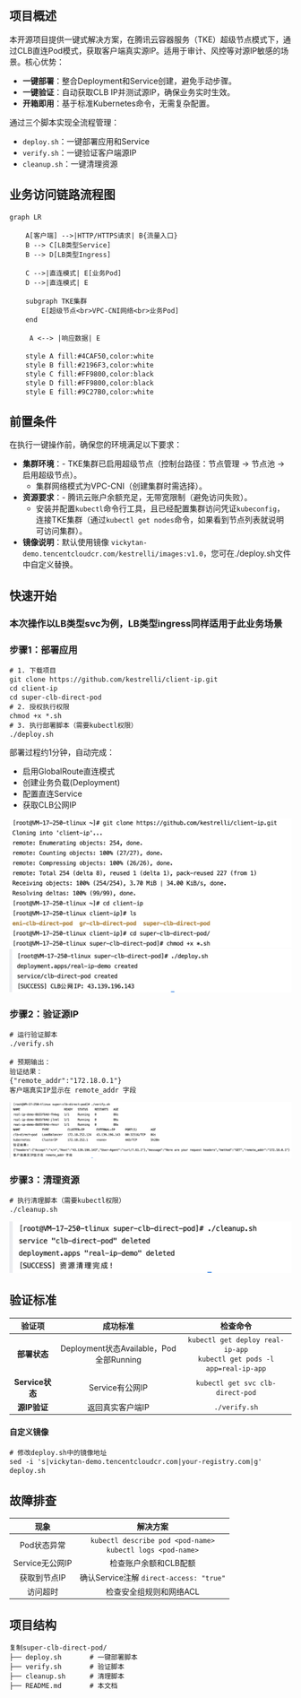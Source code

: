 
## 项目概述

本开源项目提供一键式解决方案，在腾讯云容器服务（TKE）超级节点模式下，通过CLB直连Pod模式，获取客户端真实源IP。适用于审计、风控等对源IP敏感的场景。核心优势：
- ​**一键部署**​：整合Deployment和Service创建，避免手动步骤。
- ​**一键验证**​：自动获取CLB IP并测试源IP，确保业务实时生效。
- ​**开箱即用**​：基于标准Kubernetes命令，无需复杂配置。

通过三个脚本实现全流程管理：
- `deploy.sh`：一键部署应用和Service
- `verify.sh`：一键验证客户端源IP
- `cleanup.sh`：一键清理资源

## 业务访问链路流程图

```mermaid
graph LR
    
    A[客户端] -->|HTTP/HTTPS请求| B{流量入口}
    B --> C[LB类型Service]
    B --> D[LB类型Ingress]
    
    C -->|直连模式| E[业务Pod]
    D -->|直连模式| E
    
    subgraph TKE集群
        E[超级节点<br>VPC-CNI网络<br>业务Pod]
    end
    
     A <--> |响应数据| E
    
    style A fill:#4CAF50,color:white
    style B fill:#2196F3,color:white
    style C fill:#FF9800,color:black
    style D fill:#FF9800,color:black
    style E fill:#9C27B0,color:white
```

## 前置条件

在执行一键操作前，确保您的环境满足以下要求：
- ​**集群环境**​：- TKE集群已启用超级节点（控制台路径：节点管理 → 节点池 → 启用超级节点）。
	- 集群网络模式为VPC-CNI（创建集群时需选择）。
- ​**资源要求**​：- 腾讯云账户余额充足，无带宽限制（避免访问失败）。
	- 安装并配置`kubectl`命令行工具，且已经配置集群访问凭证`kubeconfig`，连接TKE集群（通过`kubectl get nodes`命令，如果看到节点列表就说明可访问集群）。
- ​**镜像说明**​：默认使用镜像 `vickytan-demo.tencentcloudcr.com/kestrelli/images:v1.0`，您可在./deploy.sh文件中自定义替换。

## 快速开始
### 本次操作以LB类型svc为例，LB类型ingress同样适用于此业务场景

### 步骤1：部署应用

```
# 1. 下载项目
git clone https://github.com/kestrelli/client-ip.git
cd client-ip
cd super-clb-direct-pod
# 2. 授权执行权限
chmod +x *.sh
# 3. 执行部署脚本（需要kubectl权限）
./deploy.sh
```
部署过程约1分钟，自动完成：
- 启用GlobalRoute直连模式
- 创建业务负载(Deployment)
- 配置直连Service
- 获取CLB公网IP

![复刻仓库文件](images/pod1.png)
![部署](images/pod2.png)

### 步骤2：验证源IP

```
# 运行验证脚本
./verify.sh

# 预期输出：
验证结果：
{"remote_addr":"172.18.0.1"} 
客户端真实IP显示在 remote_addr 字段
```
![运行](images/pod3.png)

### 步骤3：清理资源

```
# 执行清理脚本（需要kubectl权限）
./cleanup.sh
```
![清理](images/pod4.png)

## 验证标准


|验证项|成功标准|检查命令|
|:-:|:-:|:-:|
|​**部署状态**​|Deployment状态Available，Pod全部Running|`kubectl get deploy real-ip-app`<br>`kubectl get pods -l app=real-ip-app`|
|​**Service状态**​|Service有公网IP|`kubectl get svc clb-direct-pod`|
|​**源IP验证**​|返回真实客户端IP|`./verify.sh`|

#### 自定义镜像
```
# 修改deploy.sh中的镜像地址
sed -i 's|vickytan-demo.tencentcloudcr.com|your-registry.com|g' deploy.sh
```

## 故障排查


|现象|解决方案|
|:-:|:-:|
|Pod状态异常|`kubectl describe pod <pod-name>`<br>`kubectl logs <pod-name>`|
|Service无公网IP|检查账户余额和CLB配额|
|获取到节点IP|确认Service注解 `direct-access: "true"`|
|访问超时|检查安全组规则和网络ACL|
## 项目结构

```
复制super-clb-direct-pod/
├── deploy.sh       # 一键部署脚本
├── verify.sh       # 验证脚本
├── cleanup.sh      # 清理脚本
├── README.md       # 本文档
```
